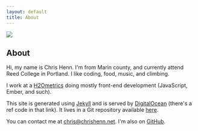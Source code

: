 ```yaml
---
layout: default
title: About
---
```


<img src="{{ site.baseurl }}/assets/me.jpg" class="me">

## About

Hi, my name is Chris Henn. I'm from Marin county, and currently attend Reed College in Portland. I like coding, food, music, and climbing.

I work at a [H2Ometrics](http://www.h2ometrics.com/) doing mostly front-end development (JavaScript, Ember, and such).

This site is generated using [Jekyll](http://jekyllrb.com) and is served by [DigitalOcean](https://www.digitalocean.com/?refcode=1e64afc35633) (there's a ref code in that link). It lives in a Git repository available [here](https://github.com/chenn/writing).

You can contact me at chris@chrishenn.net. I'm also on [GitHub](https://github.com/chnn).
